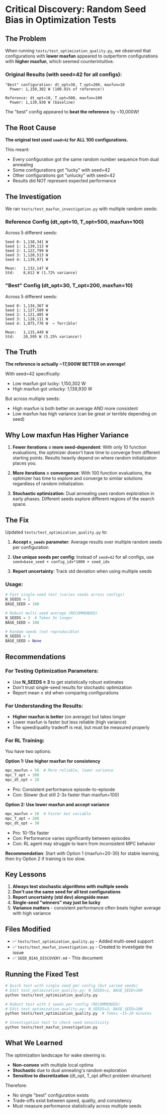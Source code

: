 # Critical Discovery: Random Seed Bias in Optimization Tests

## The Problem

When running `tests/test_optimization_quality.py`, we observed that configurations with **lower maxfun** appeared to outperform configurations with **higher maxfun**, which seemed counterintuitive.

### Original Results (with seed=42 for all configs):
```
"Best" configuration: dt_opt=30, T_opt=200, maxfun=10
  Power: 1,150,302 W (100.91% of reference!)

Reference: dt_opt=10, T_opt=500, maxfun=100
  Power: 1,139,930 W (baseline)
```

The "best" config appeared to **beat the reference** by ~10,000W!

## The Root Cause

**The original test used `seed=42` for ALL 100 configurations.**

This meant:
- Every configuration got the same random number sequence from dual annealing
- Some configurations got "lucky" with seed=42
- Other configurations got "unlucky" with seed=42
- Results did NOT represent expected performance

## The Investigation

We ran `tests/test_maxfun_investigation.py` with multiple random seeds:

### Reference Config (dt_opt=10, T_opt=500, maxfun=100)
Across 5 different seeds:
```
Seed 0: 1,138,341 W
Seed 1: 1,139,113 W
Seed 2: 1,122,799 W
Seed 3: 1,120,513 W
Seed 4: 1,139,971 W

Mean:   1,132,147 W
Std:    8,612 W (1.72% variance)
```

### "Best" Config (dt_opt=30, T_opt=200, maxfun=10)
Across 5 different seeds:
```
Seed 0: 1,134,367 W
Seed 1: 1,127,509 W
Seed 2: 1,121,485 W
Seed 3: 1,118,111 W
Seed 4: 1,075,776 W  ← Terrible!

Mean:   1,115,449 W
Std:    20,595 W (5.25% variance!)
```

## The Truth

**The reference is actually ~17,000W BETTER on average!**

With seed=42 specifically:
- Low maxfun got lucky: 1,150,302 W
- High maxfun got unlucky: 1,139,930 W

But across multiple seeds:
- High maxfun is both better on average AND more consistent
- Low maxfun has high variance (can be great or terrible depending on seed)

## Why Low maxfun Has Higher Variance

1. **Fewer iterations = more seed-dependent**: With only 10 function evaluations, the optimizer doesn't have time to converge from different starting points. Results heavily depend on where random initialization places you.

2. **More iterations = convergence**: With 100 function evaluations, the optimizer has time to explore and converge to similar solutions regardless of random initialization.

3. **Stochastic optimization**: Dual annealing uses random exploration in early phases. Different seeds explore different regions of the search space.

## The Fix

Updated `tests/test_optimization_quality.py` to:

1. **Accept `n_seeds` parameter**: Average results over multiple random seeds per configuration

2. **Use unique seeds per config**: Instead of `seed=42` for all configs, use `seed=base_seed + config_idx*1000 + seed_idx`

3. **Report uncertainty**: Track std deviation when using multiple seeds

### Usage:

```python
# Fast single-seed test (varies seeds across configs)
N_SEEDS = 1
BASE_SEED = 100

# Robust multi-seed average (RECOMMENDED)
N_SEEDS = 3  # Takes 3x longer
BASE_SEED = 100

# Random seeds (not reproducible)
N_SEEDS = 3
BASE_SEED = None
```

## Recommendations

### For Testing Optimization Parameters:
- Use **N_SEEDS ≥ 3** to get statistically robust estimates
- Don't trust single-seed results for stochastic optimization
- Report mean ± std when comparing configurations

### For Understanding the Results:
- **Higher maxfun is better** (on average) but takes longer
- Lower maxfun is faster but less reliable (high variance)
- The speed/quality tradeoff is real, but must be measured properly

### For RL Training:
You have two options:

**Option 1: Use higher maxfun for consistency**
```python
mpc_maxfun = 50  # More reliable, lower variance
mpc_T_opt = 300
mpc_dt_opt = 20
```
- Pro: Consistent performance episode-to-episode
- Con: Slower (but still 2-3x faster than maxfun=100)

**Option 2: Use lower maxfun and accept variance**
```python
mpc_maxfun = 10  # Faster but variable
mpc_T_opt = 200
mpc_dt_opt = 30
```
- Pro: 10-15x faster
- Con: Performance varies significantly between episodes
- Con: RL agent may struggle to learn from inconsistent MPC behavior

**Recommendation**: Start with Option 1 (maxfun=20-30) for stable learning, then try Option 2 if training is too slow.

## Key Lessons

1. **Always test stochastic algorithms with multiple seeds**
2. **Don't use the same seed for all test configurations**
3. **Report uncertainty (std dev) alongside mean**
4. **Single-seed "winners" may just be lucky**
5. **Variance matters** - consistent performance often beats higher average with high variance

## Files Modified

- ✅ `tests/test_optimization_quality.py` - Added multi-seed support
- ✅ `tests/test_maxfun_investigation.py` - Created to investigate the issue
- ✅ `SEED_BIAS_DISCOVERY.md` - This document

## Running the Fixed Test

```bash
# Quick test with single seed per config (but varied seeds)
# Edit test_optimization_quality.py: N_SEEDS=1, BASE_SEED=100
python tests/test_optimization_quality.py

# Robust test with 3 seeds per config (RECOMMENDED)
# Edit test_optimization_quality.py: N_SEEDS=3, BASE_SEED=100
python tests/test_optimization_quality.py  # Takes ~15-20 minutes

# Investigation test to check seed sensitivity
python tests/test_maxfun_investigation.py
```

## What We Learned

The optimization landscape for wake steering is:
- **Non-convex** with multiple local optima
- **Stochastic** due to dual annealing's random exploration
- **Sensitive to discretization** (dt_opt, T_opt affect problem structure)

Therefore:
- No single "best" configuration exists
- Trade-offs exist between speed, quality, and consistency
- Must measure performance statistically across multiple seeds
